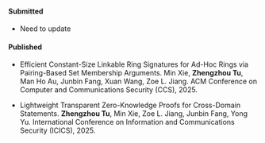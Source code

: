#### Submitted

- Need to update

#### Published

- Efficient Constant-Size Linkable Ring Signatures for Ad-Hoc Rings via Pairing-Based Set Membership Arguments. Min Xie, **Zhengzhou Tu**, Man Ho Au, Junbin Fang, Xuan Wang, Zoe L. Jiang. ACM Conference on Computer and Communications Security (CCS), 2025.

- Lightweight Transparent Zero-Knowledge Proofs for Cross-Domain Statements. **Zhengzhou Tu**, Min Xie, Zoe L. Jiang, Junbin Fang, Yong Yu. International Conference on Information and Communications Security (ICICS), 2025.

